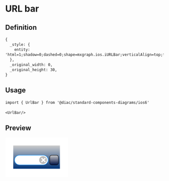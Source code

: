 # URL bar

## Definition

```
{
  _style: { 
    entity: 'html=1;shadow=0;dashed=0;shape=mxgraph.ios.iURLBar;verticalAlign=top;fontSize=8;spacingTop=-5;align=center;sketch=0;whiteSpace=wrap;',
  },
  _original_width: 0,
  _original_height: 30,
}
```

## Usage

```
import { UrlBar } from '@diac/standard-components-diagrams/ios6'

<UrlBar/>
```

## Preview

<img src="./url-bar.png" width="200"/>
